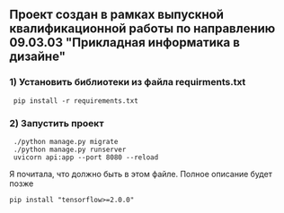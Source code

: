 <h2>Проект создан в рамках выпускной квалификационной работы по 
направлению 09.03.03 "Прикладная информатика в дизайне"</h2> 

<h3> 1) Установить библиотеки из файла requirments.txt </h3> 
<code> pip install -r requirements.txt </code>

<h3>2) Запустить проект</h3> 
<div><code> ./python manage.py migrate </code></div>
<div><code> ./python manage.py runserver </code></div>
<div><code> uvicorn api:app --port 8080 --reload</code></div>

<p>Я почитала, что должно быть в этом файле. Полное описание будет позже</p>
<code>pip install "tensorflow>=2.0.0"</code>
